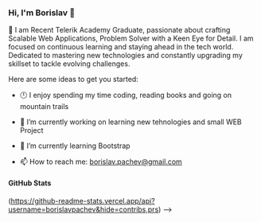 ### Hi, I'm Borislav 👋

🚀 I am Recent Telerik Academy Graduate, passionate about crafting Scalable Web Applications, Problem Solver with a Keen Eye for Detail. I am focused on continuous learning and staying ahead in the tech world. Dedicated to mastering new technologies and constantly upgrading my skillset to tackle evolving challenges.

Here are some ideas to get you started:

- 🕛 I enjoy spending my time coding, reading books and going on mountain trails
- 🔭 I’m currently working on learning new tehnologies and small WEB Project
- 🌱 I’m currently learning Bootstrap

- 📫 How to reach me: borislav.pachev@gmail.com

#### GitHub Stats
(https://github-readme-stats.vercel.app/api?username=borislavpachev&hide=contribs,prs)
-->
